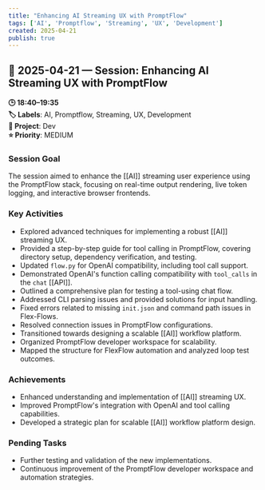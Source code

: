 ```yaml
---
title: "Enhancing AI Streaming UX with PromptFlow"
tags: ['AI', 'Promptflow', 'Streaming', 'UX', 'Development']
created: 2025-04-21
publish: true
---
```


## 📅 2025-04-21 — Session: Enhancing AI Streaming UX with PromptFlow

**🕒 18:40–19:35**  
**🏷️ Labels**: AI, Promptflow, Streaming, UX, Development  
**📂 Project**: Dev  
**⭐ Priority**: MEDIUM  


### Session Goal
The session aimed to enhance the [[AI]] streaming user experience using the PromptFlow stack, focusing on real-time output rendering, live token logging, and interactive browser frontends.

### Key Activities
- Explored advanced techniques for implementing a robust [[AI]] streaming UX.
- Provided a step-by-step guide for tool calling in PromptFlow, covering directory setup, dependency verification, and testing.
- Updated `flow.py` for OpenAI compatibility, including tool call support.
- Demonstrated OpenAI's function calling compatibility with `tool_calls` in the `chat` [[API]].
- Outlined a comprehensive plan for testing a tool-using chat flow.
- Addressed CLI parsing issues and provided solutions for input handling.
- Fixed errors related to missing `init.json` and command path issues in Flex-Flows.
- Resolved connection issues in PromptFlow configurations.
- Transitioned towards designing a scalable [[AI]] workflow platform.
- Organized PromptFlow developer workspace for scalability.
- Mapped the structure for FlexFlow automation and analyzed loop test outcomes.

### Achievements
- Enhanced understanding and implementation of [[AI]] streaming UX.
- Improved PromptFlow's integration with OpenAI and tool calling capabilities.
- Developed a strategic plan for scalable [[AI]] workflow platform design.

### Pending Tasks
- Further testing and validation of the new implementations.
- Continuous improvement of the PromptFlow developer workspace and automation strategies.
